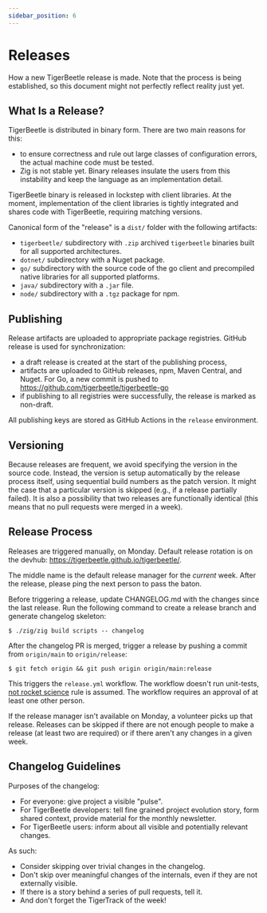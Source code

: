 ```yaml
---
sidebar_position: 6
---
```


# Releases

How a new TigerBeetle release is made. Note that the process is being established, so this document
might not perfectly reflect reality just yet.

## What Is a Release?

TigerBeetle is distributed in binary form. There are two main reasons for this:

- to ensure correctness and rule out large classes of configuration errors, the actual machine code
  must be tested.
- Zig is not stable yet. Binary releases insulate the users from this instability and keep the
  language as an implementation detail.

TigerBeetle binary is released in lockstep with client libraries. At the moment, implementation
of the client libraries is tightly integrated and shares code with TigerBeetle, requiring matching
versions.

Canonical form of the "release" is a `dist/` folder with the following artifacts:

- `tigerbeetle/` subdirectory with `.zip` archived `tigerbeetle` binaries built for all supported
  architectures.
- `dotnet/` subdirectory with a Nuget package.
- `go/` subdirectory with the source code of the go client and precompiled native libraries for
  all supported platforms.
- `java/` subdirectory with a `.jar` file.
- `node/` subdirectory with a `.tgz` package for npm.

## Publishing

Release artifacts are uploaded to appropriate package registries. GitHub release is used for
synchronization:

- a draft release is created at the start of the publishing process,
- artifacts are uploaded to GitHub releases, npm, Maven Central, and Nuget. For Go, a new commit
  is pushed to <https://github.com/tigerbeetle/tigerbeetle-go>
- if publishing to all registries were successfully, the release is marked as non-draft.

All publishing keys are stored as GitHub Actions in the `release` environment.

## Versioning

Because releases are frequent, we avoid specifying the version in the source code. Instead, the
version is setup automatically by the release process itself, using sequential build numbers as the
patch version. It might the case that a particular version is skipped (e.g., if a release partially
failed). It is also a possibility that two releases are functionally identical (this means that no
pull requests were merged in a week).

## Release Process

Releases are triggered manually, on Monday. Default release rotation is on the devhub:
<https://tigerbeetle.github.io/tigerbeetle/>.

The middle name is the default release manager for the _current_ week. After the release, please
ping the next person to pass the baton.

Before triggering a release, update CHANGELOG.md with the changes since the last release. Run the
following command to create a release branch and generate changelog skeleton:

```shell
$ ./zig/zig build scripts -- changelog
```

After the changelog PR is merged, trigger a release by pushing a commit from `origin/main` to
`origin/release`:

```shell
$ git fetch origin && git push origin origin/main:release
```

This triggers the `release.yml` workflow. The workflow doesn't run unit-tests,
[not rocket science](https://graydon2.dreamwidth.org/1597.html) rule is assumed. The workflow
requires an approval of at least one other person.

If the release manager isn't available on Monday, a volunteer picks up that release. Releases can be
skipped if there are not enough people to make a release (at least two are required) or if there
aren't any changes in a given week.

## Changelog Guidelines

Purposes of the changelog:

- For everyone: give project a visible "pulse".
- For TigerBeetle developers: tell fine grained project evolution story, form shared context,
  provide material for the monthly newsletter.
- For TigerBeetle users: inform about all visible and potentially relevant changes.

As such:

- Consider skipping over trivial changes in the changelog.
- Don't skip over meaningful changes of the internals, even if they are not externally visible.
- If there is a story behind a series of pull requests, tell it.
- And don't forget the TigerTrack of the week!
